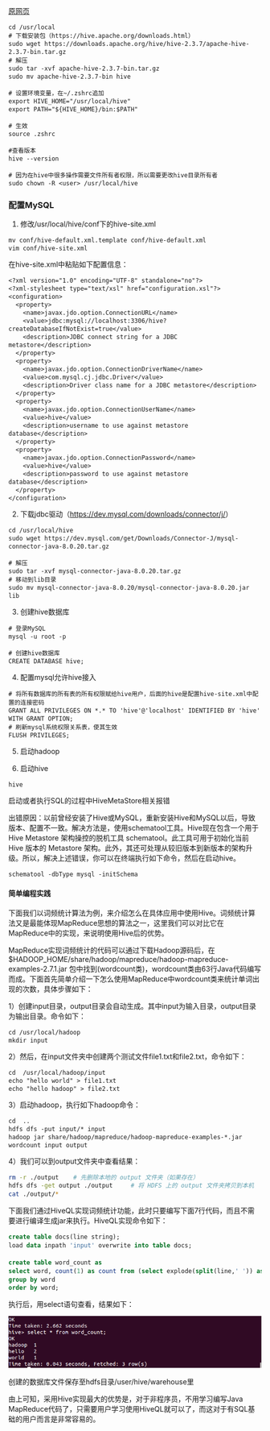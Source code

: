 [原网页](<http://dblab.xmu.edu.cn/blog/install-hive/>)
```
cd /usr/local
# 下载安装包（https://hive.apache.org/downloads.html）
sudo wget https://downloads.apache.org/hive/hive-2.3.7/apache-hive-2.3.7-bin.tar.gz
# 解压
sudo tar -xvf apache-hive-2.3.7-bin.tar.gz
sudo mv apache-hive-2.3.7-bin hive

# 设置环境变量，在~/.zshrc追加
export HIVE_HOME="/usr/local/hive"
export PATH="${HIVE_HOME}/bin:$PATH"

# 生效
source .zshrc

#查看版本
hive --version

# 因为在hive中很多操作需要文件所有者权限，所以需要更改hive目录所有者
sudo chown -R <user> /usr/local/hive
```

### 配置MySQL

1. 修改/usr/local/hive/conf下的hive-site.xml

```
mv conf/hive-default.xml.template conf/hive-default.xml
vim conf/hive-site.xml
```

在hive-site.xml中粘贴如下配置信息：

```
<?xml version="1.0" encoding="UTF-8" standalone="no"?>
<?xml-stylesheet type="text/xsl" href="configuration.xsl"?>
<configuration>
  <property>
    <name>javax.jdo.option.ConnectionURL</name>
    <value>jdbc:mysql://localhost:3306/hive?createDatabaseIfNotExist=true</value>
    <description>JDBC connect string for a JDBC metastore</description>
  </property>
  <property>
    <name>javax.jdo.option.ConnectionDriverName</name>
    <value>com.mysql.cj.jdbc.Driver</value>
    <description>Driver class name for a JDBC metastore</description>
  </property>
  <property>
    <name>javax.jdo.option.ConnectionUserName</name>
    <value>hive</value>
    <description>username to use against metastore database</description>
  </property>
  <property>
    <name>javax.jdo.option.ConnectionPassword</name>
    <value>hive</value>
    <description>password to use against metastore database</description>
  </property>
</configuration>
```

2. 下载jdbc驱动（<https://dev.mysql.com/downloads/connector/j/>）

```
cd /usr/local/hive
sudo wget https://dev.mysql.com/get/Downloads/Connector-J/mysql-connector-java-8.0.20.tar.gz

# 解压
sudo tar -xvf mysql-connector-java-8.0.20.tar.gz
# 移动到lib目录
sudo mv mysql-connector-java-8.0.20/mysql-connector-java-8.0.20.jar lib
```

3. 创建hive数据库
```
# 登录MySQL
mysql -u root -p

# 创建hive数据库
CREATE DATABASE hive;
```

4. 配置mysql允许hive接入
```
# 将所有数据库的所有表的所有权限赋给hive用户，后面的hive是配置hive-site.xml中配置的连接密码
GRANT ALL PRIVILEGES ON *.* TO 'hive'@'localhost' IDENTIFIED BY 'hive' WITH GRANT OPTION;
# 刷新mysql系统权限关系表，使其生效
FLUSH PRIVILEGES;
```

5. 启动hadoop

6. 启动hive

```
hive
```

启动或者执行SQL的过程中HiveMetaStore相关报错

出错原因：以前曾经安装了Hive或MySQL，重新安装Hive和MySQL以后，导致版本、配置不一致。解决方法是，使用schematool工具。Hive现在包含一个用于 Hive Metastore 架构操控的脱机工具 schematool。此工具可用于初始化当前 Hive 版本的 Metastore 架构。此外，其还可处理从较旧版本到新版本的架构升级。所以，解决上述错误，你可以在终端执行如下命令，然后在启动hive。

```
schematool -dbType mysql -initSchema
```

#### 简单编程实践

下面我们以词频统计算法为例，来介绍怎么在具体应用中使用Hive。词频统计算法又是最能体现MapReduce思想的算法之一，这里我们可以对比它在MapReduce中的实现，来说明使用Hive后的优势。

MapReduce实现词频统计的代码可以通过下载Hadoop源码后，在 $HADOOP_HOME/share/hadoop/mapreduce/hadoop-mapreduce-examples-2.7.1.jar 包中找到(wordcount类)，wordcount类由63行Java代码编写而成。下面首先简单介绍一下怎么使用MapReduce中wordcount类来统计单词出现的次数，具体步骤如下：

1）创建input目录，output目录会自动生成。其中input为输入目录，output目录为输出目录。命令如下：

```shell
cd /usr/local/hadoop
mkdir input
```

2）然后，在input文件夹中创建两个测试文件file1.txt和file2.txt，命令如下：

```shell
cd  /usr/local/hadoop/input
echo "hello world" > file1.txt
echo "hello hadoop" > file2.txt
```

3）启动hadoop，执行如下hadoop命令：

```shell
cd  ..
hdfs dfs -put input/* input
hadoop jar share/hadoop/mapreduce/hadoop-mapreduce-examples-*.jar wordcount input output
```

4）我们可以到output文件夹中查看结果：

```bash
rm -r ./output    # 先删除本地的 output 文件夹（如果存在）
hdfs dfs -get output ./output     # 将 HDFS 上的 output 文件夹拷贝到本机
cat ./output/*
```

下面我们通过HiveQL实现词频统计功能，此时只要编写下面7行代码，而且不需要进行编译生成jar来执行。HiveQL实现命令如下：

```sql
create table docs(line string);
load data inpath 'input' overwrite into table docs;

create table word_count as
select word, count(1) as count from (select explode(split(line,' ')) as word from docs) w
group by word
order by word;
```

执行后，用select语句查看，结果如下：

![img](Hive.assets/1.png)

创建的数据库文件保存至hdfs目录/user/hive/warehouse里

由上可知，采用Hive实现最大的优势是，对于非程序员，不用学习编写Java MapReduce代码了，只需要用户学习使用HiveQL就可以了，而这对于有SQL基础的用户而言是非常容易的。